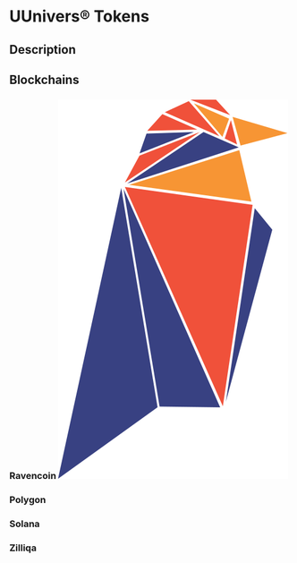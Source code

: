 # UUnivers® Tokens

## Description

## Blockchains

### Ravencoin ![Ravencoin logo<img src="/Logos/ravencoin-rvn-logo.svg" width="32"/>](/Logos/ravencoin-rvn-logo.svg)
### Polygon

### Solana

### Zilliqa

